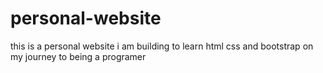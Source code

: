 # personal-website
this is a personal website i am building to learn html css and bootstrap on my journey to being a programer
